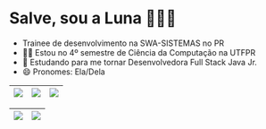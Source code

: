# Salve, sou a Luna 👩🏻‍💻 
- Trainee de desenvolvimento na SWA-SISTEMAS no PR
- ✍🏻 Estou no 4º semestre de Ciência da Computação na UTFPR
- 🌱 Estudando para me tornar Desenvolvedora Full Stack Java Jr.
- 😄 Pronomes: Ela/Dela

| ![](http://github-profile-summary-cards.vercel.app/api/cards/stats?username=lunaribeiro&theme=nord_dark) | ![](http://github-profile-summary-cards.vercel.app/api/cards/repos-per-language?username=lunaribeiro&hide=Html&theme=nord_dark) | ![](http://github-profile-summary-cards.vercel.app/api/cards/most-commit-language?username=lunaribeiro&theme=nord_dark) |
| :-: | :-: | :-: |

| ![](http://github-profile-summary-cards.vercel.app/api/cards/profile-details?username=lunaribeiro&theme=nord_dark) | ![](https://github-readme-streak-stats.herokuapp.com/?user=arthurspk&hide_border=true&date_format=M%20j%5B%2C%20Y%5D&background=2D3742&stroke=2D3742&ring=6bbbca&fire=6bbbca&currStreakNum=fff&sideNums=6bbbca&currStreakLabel=6bbbca&sideLabels=fff&dates=fff) |
| :-: | :-: |




